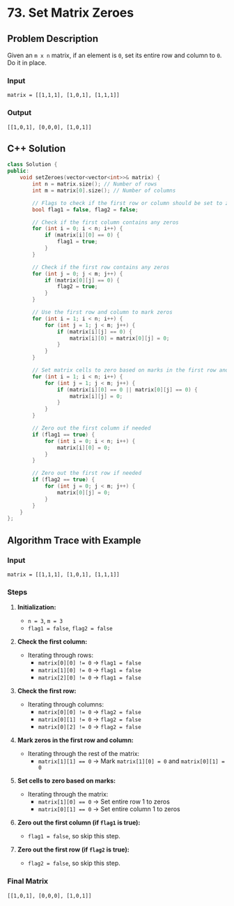 # 73. Set Matrix Zeroes

## Problem Description

Given an `m x n` matrix, if an element is `0`, set its entire row and column to `0`. Do it in place.

### Input
```plaintext
matrix = [[1,1,1], [1,0,1], [1,1,1]]
```

### Output
```plaintext
[[1,0,1], [0,0,0], [1,0,1]]
```

## C++ Solution

```cpp
class Solution { 
public:
    void setZeroes(vector<vector<int>>& matrix) {
        int n = matrix.size(); // Number of rows
        int m = matrix[0].size(); // Number of columns

        // Flags to check if the first row or column should be set to zero
        bool flag1 = false, flag2 = false;

        // Check if the first column contains any zeros
        for (int i = 0; i < n; i++) {
            if (matrix[i][0] == 0) {
                flag1 = true;
            }
        }

        // Check if the first row contains any zeros
        for (int j = 0; j < m; j++) {
            if (matrix[0][j] == 0) {
                flag2 = true;
            }
        }

        // Use the first row and column to mark zeros
        for (int i = 1; i < n; i++) {
            for (int j = 1; j < m; j++) {
                if (matrix[i][j] == 0) {
                    matrix[i][0] = matrix[0][j] = 0;
                }
            }
        }

        // Set matrix cells to zero based on marks in the first row and column
        for (int i = 1; i < n; i++) {
            for (int j = 1; j < m; j++) {
                if (matrix[i][0] == 0 || matrix[0][j] == 0) {
                    matrix[i][j] = 0;
                }
            }
        }

        // Zero out the first column if needed
        if (flag1 == true) {
            for (int i = 0; i < n; i++) {
                matrix[i][0] = 0;
            }
        }

        // Zero out the first row if needed
        if (flag2 == true) {
            for (int j = 0; j < m; j++) {
                matrix[0][j] = 0;
            }
        }
    }
};
```

## Algorithm Trace with Example

### Input
```plaintext
matrix = [[1,1,1], [1,0,1], [1,1,1]]
```

### Steps

1. **Initialization:**
   - `n = 3`, `m = 3`
   - `flag1 = false`, `flag2 = false`

2. **Check the first column:**
   - Iterating through rows:
     - `matrix[0][0] != 0` → `flag1 = false`
     - `matrix[1][0] != 0` → `flag1 = false`
     - `matrix[2][0] != 0` → `flag1 = false`

3. **Check the first row:**
   - Iterating through columns:
     - `matrix[0][0] != 0` → `flag2 = false`
     - `matrix[0][1] != 0` → `flag2 = false`
     - `matrix[0][2] != 0` → `flag2 = false`

4. **Mark zeros in the first row and column:**
   - Iterating through the rest of the matrix:
     - `matrix[1][1] == 0` → Mark `matrix[1][0] = 0` and `matrix[0][1] = 0`

5. **Set cells to zero based on marks:**
   - Iterating through the matrix:
     - `matrix[1][0] == 0` → Set entire row 1 to zeros
     - `matrix[0][1] == 0` → Set entire column 1 to zeros

6. **Zero out the first column (if `flag1` is true):**
   - `flag1 = false`, so skip this step.

7. **Zero out the first row (if `flag2` is true):**
   - `flag2 = false`, so skip this step.

### Final Matrix
```plaintext
[[1,0,1], [0,0,0], [1,0,1]]

